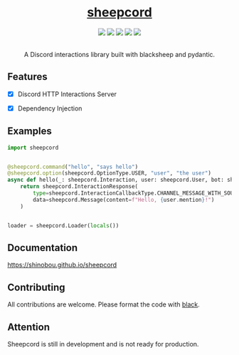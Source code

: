 <div align="center">
 <h1>
   <a href="https://shinobou.github.io/sheepcord">
     sheepcord
   </a>
 </h1>
 
 <img src="https://img.shields.io/github/issues/Shinobou/sheepcord">
 <img src="https://img.shields.io/github/forks/Shinobou/sheepcord">
 <img src="https://img.shields.io/github/stars/Shinobou/sheepcord">
 <img src="https://img.shields.io/github/license/Shinobou/sheepcord">
 <img src="https://tokei.rs/b1/github/Shinobou/sheepcord">
 
 <br>
 <br>
 
 A Discord interactions library built with blacksheep and pydantic.
 
</div>

## Features
- [x] Discord HTTP Interactions Server
- [x] Dependency Injection


## Examples
```py
import sheepcord


@sheepcord.command("hello", "says hello")
@sheepcord.option(sheepcord.OptionType.USER, "user", "the user")
async def hello(_: sheepcord.Interaction, user: sheepcord.User, bot: sheepcord.Inject[sheepcord.Bot]) -> sheepcord.InteractionResponse:
    return sheepcord.InteractionResponse(
        type=sheepcord.InteractionCallbackType.CHANNEL_MESSAGE_WITH_SOURCE,
        data=sheepcord.Message(content=f"Hello, {user.mention}!")
    )


loader = sheepcord.Loader(locals())
```


## Documentation
https://shinobou.github.io/sheepcord

## Contributing
All contributions are welcome. Please format the code with [black](https://github.com/psf/black).

## Attention
Sheepcord is still in development and is not ready for production.

